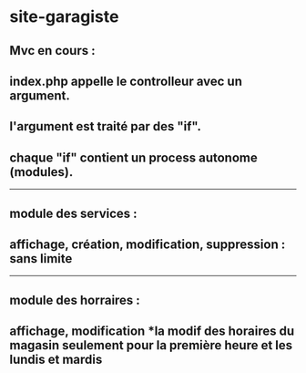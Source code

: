 # site-garagiste
Mvc en cours :
--------
index.php appelle le controlleur avec un argument.
--------
l'argument est traité par des "if".
--------
chaque "if" contient un process autonome (modules).
--------
--------
module des services :
--------
affichage, création, modification, suppression : sans limite
--------
--------
module des horraires :
--------
affichage, modification
*la modif des horaires du magasin seulement pour la première heure et les lundis et mardis
--------
